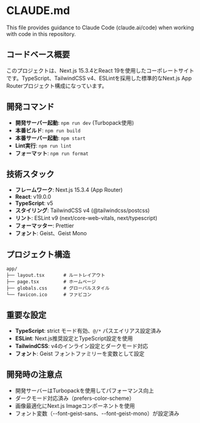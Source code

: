 # CLAUDE.md

This file provides guidance to Claude Code (claude.ai/code) when working with code in this
repository.

## コードベース概要

このプロジェクトは、Next.js 15.3.4とReact
19を使用したコーポレートサイトです。TypeScript、TailwindCSS v4、ESLintを採用した標準的なNext.js App
Routerプロジェクト構成になっています。

## 開発コマンド

- **開発サーバー起動**: `npm run dev` (Turbopack使用)
- **本番ビルド**: `npm run build`
- **本番サーバー起動**: `npm start`
- **Lint実行**: `npm run lint`
- **フォーマット**: `npm run format`

## 技術スタック

- **フレームワーク**: Next.js 15.3.4 (App Router)
- **React**: v19.0.0
- **TypeScript**: v5
- **スタイリング**: TailwindCSS v4 (@tailwindcss/postcss)
- **リント**: ESLint v9 (next/core-web-vitals, next/typescript)
- **フォーマッター**: Prettier
- **フォント**: Geist、Geist Mono

## プロジェクト構造

```
app/
├── layout.tsx       # ルートレイアウト
├── page.tsx         # ホームページ
├── globals.css      # グローバルスタイル
└── favicon.ico      # ファビコン
```

## 重要な設定

- **TypeScript**: strict モード有効、`@/*` パスエイリアス設定済み
- **ESLint**: Next.js推奨設定とTypeScript設定を使用
- **TailwindCSS**: v4のインライン設定とダークモード対応
- **フォント**: Geist フォントファミリーを変数として設定

## 開発時の注意点

- 開発サーバーはTurbopackを使用してパフォーマンス向上
- ダークモード対応済み（prefers-color-scheme）
- 画像最適化にNext.js Imageコンポーネントを使用
- フォント変数（--font-geist-sans、--font-geist-mono）が設定済み
